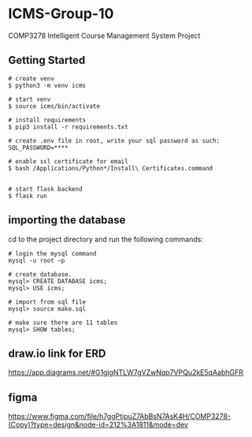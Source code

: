 # ICMS-Group-10

COMP3278 Intelligent Course Management System Project

## Getting Started

```
# create venv
$ python3 -m venv icms

# start venv
$ source icms/bin/activate

# install requirements
$ pip3 install -r requirements.txt

# create .env file in root, write your sql password as such:
SQL_PASSWORD=****

# enable ssl certificate for email
$ bash /Applications/Python*/Install\ Certificates.command


# start flask backend
$ flask run
```

## importing the database

cd to the project directory and run the following commands:

```
# login the mysql command
mysql -u root –p

# create database.
mysql> CREATE DATABASE icms;
mysql> USE icms;

# import from sql file
mysql> source make.sql

# make sure there are 11 tables
mysql> SHOW tables;
```

## draw.io link for ERD

https://app.diagrams.net/#G1gjgNTLW7gVZwNqp7VPQu2kE5qAabhGFR

## figma

https://www.figma.com/file/h7ggPtipuZ7AbBsN7AsK4H/COMP3278-(Copy)?type=design&node-id=212%3A1811&mode=dev
